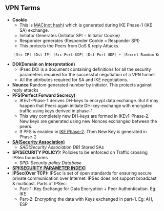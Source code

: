 ## VPN Terms
- **Cookie** 
  - This is [MAC(not hash)](../../Security) which is generated during IKE Phase-1 (IKE SA) exchange. 
  - Initiator Generates {Initiator SPI = Initiator Cookie}
  - Responder generates {Responder Cookie = Responder SPI}
  - This protects the Peers from DoS & reply Attacks.
```c
    [Src-IP] [Dst-IP] [Src-Port-UDP] [Dst-Port-UDP] + [Secret Random Key] --->   | Hash Function |  -->  Cookie or SPI
```    
- **DOI(Domain on Interpretation)** 
  - IPsec DOI is a document containing definitions for all the security parameters required for the successful negotiation of a VPN tunnel
  - All the attributes required for SA and IKE negotiations. 
- **Nounce** Random generated number by initiator. This protects against reply attacks
- **PFS(Perfect Forward Secrecy)** 
  - IKEv1-Phase-1 derives DH-keys to encrypt data exchange. But it may happen that Peers again initiate DH-key-exchange with encrypted traffic using keys derived in phase-1.
  - This way completely new DH-keys are formed in IKEv1-Phase-2. New keys are generated using new Nonces exchanged between the peers. 
  - If PFS is enabled in [IKE Phase-2](..). Then New Key is generated in Phase-2 
- **[SA(Security Association)](Security_Association)**
  - *SAD(Security Association DB)* Stored SAs
- **SP(SECURITY POLICY):** Policies to be enforced on Traffic crossing IPSec boundaries
  - *SPD: Security policy Database*
- **[SPI(SECURITY PARAMETER INDEX)](SPI)**
- **IPSec(Over TCP):** IPSec is set of open standards for ensuring secure private communication over Internet. IPSec does not support broadcast & multicast. Parts of IPSec:
  - Part-1: Key Exchange for Data Encryption + Peer Authentication. Eg: IKE
  - Part-2: Encrypting the data with Keys exchanged in part-1. Eg: AH, ESP
